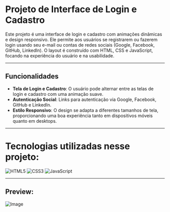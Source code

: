 # Projeto de Interface de Login e Cadastro

Este projeto é uma interface de login e cadastro com animações dinâmicas e design responsivo. Ele permite aos usuários se registrarem ou fazerem login usando seu e-mail ou contas de redes sociais (Google, Facebook, GitHub, LinkedIn). O layout é construído com HTML, CSS e JavaScript, focando na experiência do usuário e na usabilidade.

---
## Funcionalidades

- **Tela de Login e Cadastro**: O usuário pode alternar entre as telas de login e cadastro com uma animação suave.
- **Autenticação Social**: Links para autenticação via Google, Facebook, GitHub e LinkedIn.
- **Estilo Responsivo**: O design se adapta a diferentes tamanhos de tela, proporcionando uma boa experiência tanto em dispositivos móveis quanto em desktops.

---
# Tecnologias utilizadas nesse projeto:

![HTML5](https://img.shields.io/badge/HTML5-orange?style=flat&logo=html5&logoColor=white)
![CSS3](https://img.shields.io/badge/CSS3-blue?style=flat&logo=css3&logoColor=white)
![JavaScript](https://img.shields.io/badge/JavaScript-yellow?style=flat&logo=javascript&logoColor=white)

---
## Preview:
![Image](https://github.com/user-attachments/assets/2ae0195d-cb23-4a71-b53f-77b69642d577)
